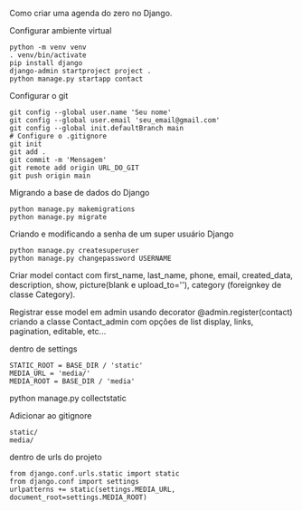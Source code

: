 Como criar uma agenda do zero no Django.

Configurar ambiente virtual

```
python -m venv venv
. venv/bin/activate
pip install django
django-admin startproject project .
python manage.py startapp contact
```

Configurar o git

```
git config --global user.name 'Seu nome'
git config --global user.email 'seu_email@gmail.com'
git config --global init.defaultBranch main
# Configure o .gitignore
git init
git add .
git commit -m 'Mensagem'
git remote add origin URL_DO_GIT
git push origin main
```

Migrando a base de dados do Django

```
python manage.py makemigrations
python manage.py migrate
```

Criando e modificando a senha de um super usuário Django

```
python manage.py createsuperuser
python manage.py changepassword USERNAME
```

Criar model contact com first_name, last_name, phone, email, created_data, description, show, picture(blank e upload_to=''), category (foreignkey de classe Category).

Registrar esse model em admin usando decorator @admin.register(contact)
criando a classe Contact_admin com opções de list display, links, pagination, editable, etc...

dentro de settings

```
STATIC_ROOT = BASE_DIR / 'static'
MEDIA_URL = 'media/'
MEDIA_ROOT = BASE_DIR / 'media'
```

python manage.py collectstatic

Adicionar ao gitignore 
```
static/
media/
```

dentro de urls do projeto

```
from django.conf.urls.static import static
from django.conf import settings
urlpatterns += static(settings.MEDIA_URL, document_root=settings.MEDIA_ROOT)
```


